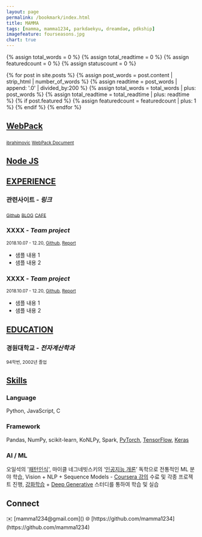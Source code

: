 ```yaml
---
layout: page
permalink: /bookmark/index.html
title: MAMMA
tags: [mamma, mamma1234, parkdaekyu, dreamdae, pdkship]
imagefeature: fourseasons.jpg
chart: true
---
```


{% assign total_words = 0 %}
{% assign total_readtime = 0 %}
{% assign featuredcount = 0 %}
{% assign statuscount = 0 %}

{% for post in site.posts %}
    {% assign post_words = post.content | strip_html | number_of_words %}
    {% assign readtime = post_words | append: '.0' | divided_by:200 %}
    {% assign total_words = total_words | plus: post_words %}
    {% assign total_readtime = total_readtime | plus: readtime %}
    {% if post.featured %}
    {% assign featuredcount = featuredcount | plus: 1 %}
    {% endif %}
{% endfor %}

<!--
This is my personal blog. It currently has {{ site.posts | size }} posts in {{ site.categories | size }} categories which combinedly have {{ total_words }} words, which will take an average reader ({{ site.wpm }} WPM) approximately <span class="time">{{ total_readtime }}</span> minutes to read. {% if featuredcount != 0 %}There are <a href="{{ site.url }}/featured">{{ featuredcount }} featured posts</a>, you should definitely check those out.{% endif %} The most recent post is {% for post in site.posts limit:1 %}{% if post.description %}<a href="{{ site.url }}{{ post.url }}" title="{{ post.description }}">"{{ post.title }}"</a>{% else %}<a href="{{ site.url }}{{ post.url }}" title="{{ post.description }}" title="Read more about {{ post.title }}">"{{ post.title }}"</a>{% endif %}{% endfor %} which was published on {% for post in site.posts limit:1 %}{% assign modifiedtime = post.modified | date: "%Y%m%d" %}{% assign posttime = post.date | date: "%Y%m%d" %}<time datetime="{{ post.date | date_to_xmlschema }}" class="post-time">{{ post.date | date: "%d %b %Y" }}</time>{% if post.modified %}{% if modifiedtime != posttime %} and last modified on <time datetime="{{ post.modified | date: "%Y-%m-%d" }}" itemprop="dateModified">{{ post.modified | date: "%d %b %Y" }}</time>{% endif %}{% endif %}{% endfor %}. The last commit was on {{ site.time | date: "%A, %d %b %Y" }} at {{ site.time | date: "%I:%M %p" }} [UTC](http://en.wikipedia.org/wiki/Coordinated_Universal_Time "Temps Universel Coordonné").
-->


## [WebPack](https://webpack.js.org/)
<sub>[ibrahimovic](https://ibrahimovic.tistory.com/48)</sub>
<sub>[WebPack Document](https://webpack.js.org/configuration/)</sub>



## [Node JS](https://nodejs.org/ko/)


## [EXPERIENCE]()
### 관련사이트  - *링크*
<sub>[Github](https://github.com/mamma1234)</sub>
<sub>[BLOG](http://mamma1234.egloos.com/)</sub>
<sub>[CAFE](https://cafe.naver.com/mamma1234)</sub>

### XXXX - *Team project*
<sub>2018.10.07 - 12.20, [Github](https://github.com/mamma1234), [Report](https://bit.ly/mamma1234)</sub>
- 샘플 내용 1
- 샘플 내용 2

### XXXX - *Team project*
<sub>2018.10.07 - 12.20, [Github](https://github.com/mamma1234), [Report](https://bit.ly/mamma1234)</sub>
- 샘플 내용 1
- 샘플 내용 2


## [EDUCATION]()
### 경원대학교 - *전자계산학과*
<sub>94학번, 2002년 졸업</sub>  

## [Skills]()

### Language
Python, JavaScript, C

### Framework
Pandas, NumPy, scikit-learn, KoNLPy, Spark, [PyTorch](https://github.com/mamma1234/PyTorch), [TensorFlow](https://github.com/mamma1234/TensorFlow), [Keras](https://github.com/mamma1234/Keras-Applications)

### AI / ML
오일석의 '[패턴인식](http://www.yes24.com/24/goods/3315437?scode=032&OzSrank=1)', 마이클 네그네빗스키의 ‘[인공지능 개론](http://www.yes24.com/24/Goods/9386454?Acode=101)’ 독학으로 전통적인 ML 분야 학습, Vision + NLP + Sequence Models - [Coursera 강의](https://www.coursera.org/learn/nlp-sequence-models) 수료 및 각종 프로젝트 진행, [강화학습](https://event-us.kr/modu/event/2016) + [Deep Generative](https://event-us.kr/modu/event/4648) 스터디를 통하여 학습 및 실습


<h2>Connect</h2>
✉️ [mamma1234@gmail.com]()  
🌐 [https://github.com/mamma1234](https://github.com/mamma1234)
